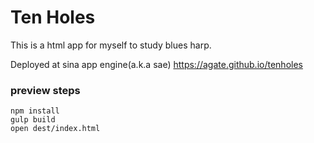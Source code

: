 # Ten Holes

This is a html app for myself to study blues harp.

Deployed at sina app engine(a.k.a sae) https://agate.github.io/tenholes

### preview steps
```
npm install
gulp build
open dest/index.html
```
